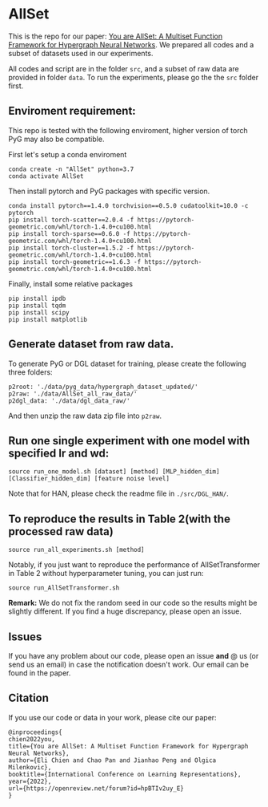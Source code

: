 # AllSet

This is the repo for our paper: [You are AllSet: A Multiset Function Framework for Hypergraph Neural Networks](https://openreview.net/forum?id=hpBTIv2uy_E). We prepared all codes and a subset of datasets used in our experiments.

All codes and script are in the folder `src`, and a subset of raw data are provided in folder `data`. To run the experiments, please go the the `src` folder first. 

## Enviroment requirement:
This repo is tested with the following enviroment, higher version of torch PyG may also be compatible. 

First let's setup a conda enviroment
```
conda create -n "AllSet" python=3.7
conda activate AllSet
```

Then install pytorch and PyG packages with specific version.
```
conda install pytorch==1.4.0 torchvision==0.5.0 cudatoolkit=10.0 -c pytorch
pip install torch-scatter==2.0.4 -f https://pytorch-geometric.com/whl/torch-1.4.0+cu100.html
pip install torch-sparse==0.6.0 -f https://pytorch-geometric.com/whl/torch-1.4.0+cu100.html
pip install torch-cluster==1.5.2 -f https://pytorch-geometric.com/whl/torch-1.4.0+cu100.html
pip install torch-geometric==1.6.3 -f https://pytorch-geometric.com/whl/torch-1.4.0+cu100.html
```
Finally, install some relative packages

```
pip install ipdb
pip install tqdm
pip install scipy
pip install matplotlib
```

## Generate dataset from raw data.

To generate PyG or DGL dataset for training, please create the following three folders:
```
p2root: './data/pyg_data/hypergraph_dataset_updated/'
p2raw: './data/AllSet_all_raw_data/'
p2dgl_data: './data/dgl_data_raw/'
```

And then unzip the raw data zip file into `p2raw`.


## Run one single experiment with one model with specified lr and wd: 
```
source run_one_model.sh [dataset] [method] [MLP_hidden_dim] [Classifier_hidden_dim] [feature noise level]
```
Note that for HAN, please check the readme file in `./src/DGL_HAN/`.

## To reproduce the results in Table 2(with the processed raw data)
```
source run_all_experiments.sh [method]
```
Notably, if you just want to reproduce the performance of AllSetTransformer in Table 2 without hyperparameter tuning, you can just run:
```
source run_AllSetTransformer.sh
```

**Remark:** We do not fix the random seed in our code so the results might be slightly different. If you find a huge discrepancy, please open an issue.

## Issues
If you have any problem about our code, please open an issue **and** @ us (or send us an email) in case the notification doesn't work. Our email can be found in the paper.

## Citation
If you use our code or data in your work, please cite our paper:
```
@inproceedings{
chien2022you,
title={You are AllSet: A Multiset Function Framework for Hypergraph Neural Networks},
author={Eli Chien and Chao Pan and Jianhao Peng and Olgica Milenkovic},
booktitle={International Conference on Learning Representations},
year={2022},
url={https://openreview.net/forum?id=hpBTIv2uy_E}
}
```


